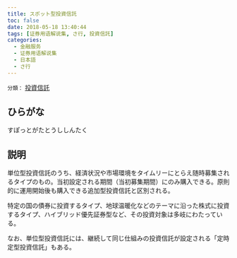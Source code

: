 ```yaml
---
title: スポット型投資信託
toc: false
date: 2018-05-18 13:40:44
tags: [证券用语解说集, さ行, 投資信託]
categories:
  - 金融服务
  - 证券用语解说集
  - 日本語
  - さ行
---
```


`分類：` [投資信託](/tags/投資信託/)

## ひらがな

すぽっとがたとうししんたく

## 説明

単位型投資信託のうち、経済状況や市場環境をタイムリーにとらえ随時募集されるタイプのもの。当初設定される期間（当初募集期間）にのみ購入できる。原則的に運用開始後も購入できる追加型投資信託と区別される。

特定の国の債券に投資するタイプ、地球温暖化などのテーマに沿った株式に投資するタイプ、ハイブリッド優先証券型など、その投資対象は多岐にわたっている。

なお、単位型投資信託には、継続して同じ仕組みの投資信託が設定される「定時定型投資信託」もある。
